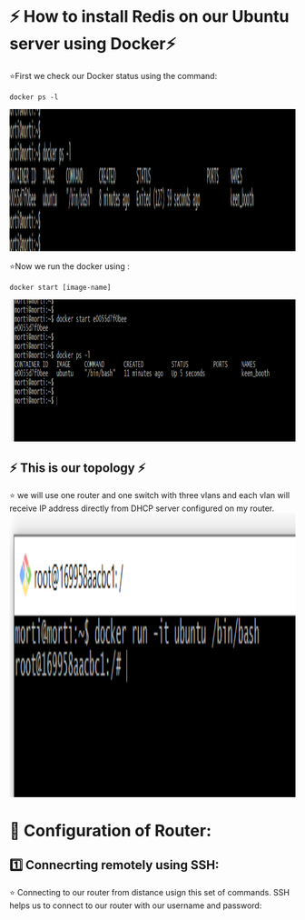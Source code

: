 
# :zap: How to install Redis on our Ubuntu server using Docker:zap: 
:star:First we check our Docker status using the command:
```
docker ps -l
```
<img src=images/1.png  alt="alt text" width="4000" height="250">

:star:Now we run the docker using :
```
docker start [image-name]
```
<img src=images/9.PNG  alt="alt text" width="650" height="250">

## :zap: This is our topology :zap:
:star: we will use one router and one switch with three vlans and each vlan will receive IP address directly from DHCP server configured on my router.
<img src=images/1.PNG  alt="alt text" width="650" height="500">


#  :pushpin: Configuration of Router:

## :one: Connecrting remotely using SSH: 
:star: Connecting to our router from distance usign this set of commands. SSH helps us to connect to our router with our username and password: 
